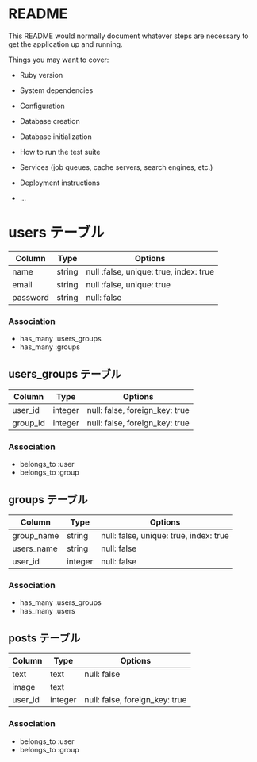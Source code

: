 # README

This README would normally document whatever steps are necessary to get the
application up and running.

Things you may want to cover:

* Ruby version

* System dependencies

* Configuration

* Database creation

* Database initialization

* How to run the test suite

* Services (job queues, cache servers, search engines, etc.)

* Deployment instructions

* ...

# users テーブル
|Column|Type|Options|
|------|----|-------|
|name|string|null :false, unique: true, index: true|
|email|string|null :false, unique: true|
|password|string|null: false|

### Association
- has_many :users_groups
- has_many :groups


## users_groups テーブル
|Column|Type|Options|
|------|----|-------|
|user_id|integer|null: false, foreign_key: true|
|group_id|integer|null: false, foreign_key: true|

### Association
- belongs_to :user
- belongs_to :group

## groups テーブル
|Column|Type|Options|
|------|----|-------|
|group_name|string|null: false, unique: true, index: true|
|users_name|string|null: false|
|user_id|integer|null: false|

### Association
- has_many :users_groups
- has_many :users

## posts テーブル
|Column|Type|Options|
|------|----|-------|
|text|text|null: false|
|image|text||
|user_id|integer|null: false, foreign_key: true|

### Association
- belongs_to :user
- belongs_to :group